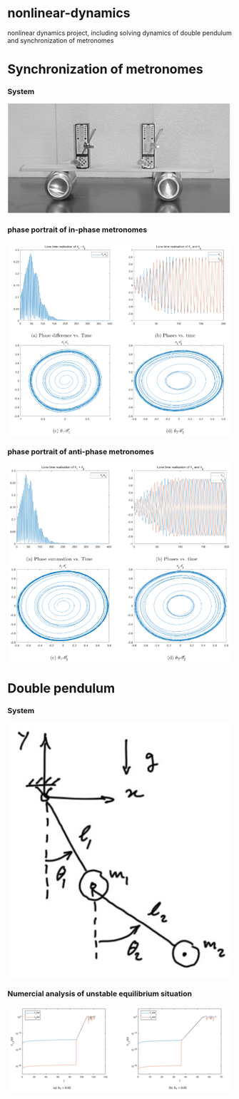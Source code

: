 # nonlinear-dynamics
nonlinear dynamics project, including solving dynamics of double pendulum and synchronization of metronomes

# Synchronization of metronomes
### System 
<img src="https://github.com/YuchenZhu/nonlinear-dynamics/blob/master/img/met.png" width=500>

### phase portrait of in-phase metronomes 
<img src="https://github.com/YuchenZhu/nonlinear-dynamics/blob/master/img/in-phase.png" width=500>

### phase portrait of anti-phase metronomes 
<img src="https://github.com/YuchenZhu/nonlinear-dynamics/blob/master/img/anti-phase.png" width=500>

# Double pendulum
### System 
<img src="https://github.com/YuchenZhu/nonlinear-dynamics/blob/master/img/dp.png" width=500>

### Numercial analysis of unstable equilibrium situation
<img src="https://github.com/YuchenZhu/nonlinear-dynamics/blob/master/img/acc_err.png" width=500>
